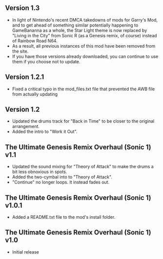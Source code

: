 ## Version 1.3

- In light of Nintendo's recent DMCA takedowns of mods for Garry's Mod, and to get ahead of something similar potentially happening to GameBananna as a whole, the Star Light theme is now replaced by "Living in the City" from Sonic R (as a Genesis remix, of course) instead of Rainbow Road N64.
- As a result, all previous instances of this mod have been removed from the site.
- If you have those versions already downloaded, you can continue to use them if you choose not to update.

## Version 1.2.1

- Fixed a critical typo in the mod_files.txt file that prevented the AWB file from actually updating

## Version 1.2

- Updated the drums track for "Back in Time" to be closer to the original arrangement.
- Added the intro to "Work it Out".

## The Ultimate Genesis Remix Overhaul (Sonic 1) v1.1

- Updated the sound mixing for "Theory of Attack" to make the drums a bit less obnoxious in spots.
- Added the two-cymbal into to "Theory of Attack".
- "Continue" no longer loops. It instead fades out.

## The Ultimate Genesis Remix Overhaul (Sonic 1) v1.0.1

- Added a README.txt file to the mod's install folder.


## The Ultimate Genesis Remix Overhaul (Sonic 1) v1.0

- Initial release

